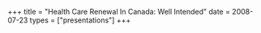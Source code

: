+++
title = "Health Care Renewal In Canada: Well Intended"
date = 2008-07-23
types = ["presentations"]
+++
